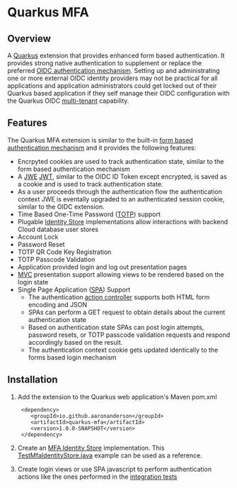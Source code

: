 # Quarkus MFA

## Overview

A [Quarkus](https://quarkus.io/) extension that provides enhanced form based authentication. It provides strong native authentication to supplement or replace the preferred [OIDC authentication mechanism](https://quarkus.io/guides/security-openid-connect-web-authentication). Setting up and administrating one or more external OIDC identity providers may not be practical for all applications and application administrators could get locked out of their Quarkus based application if they self manage their OIDC configuration with the Quarkus OIDC [multi-tenant](https://quarkus.io/guides/security-openid-connect-multitenancy) capability. 

## Features
The Quarkus MFA extension is similar to the built-in [form based authentication mechanism](https://quarkus.io/guides/security-built-in-authentication#form-auth) and it provides the following features:

* Encrpyted cookies are used to track authentication state, similar to the form based authentication mechanism
* A [JWE](https://en.wikipedia.org/wiki/JSON_Web_Encryption) [JWT](https://en.wikipedia.org/wiki/JSON_Web_Token), similar to the OIDC ID Token except encrypted, is saved as a cookie and is used to track authentication state.
* As a user proceeds through the authentication flow the authentication context JWE is eventally upgraded to an authenticated session cookie, similar to the OIDC extension.
* Time Based One-Time Password ([TOTP](https://en.wikipedia.org/wiki/Time-based_one-time_password)) support
* Plugable [Identity Store](quarkus-mfa/src/main/java/io/github/aaronanderson/quarkus/mfa/runtime/MfaIdentityStore.java) implementations allow interactions with backend Cloud database user stores
* Account Lock
* Password Reset
* TOTP QR Code Key Registration
* TOTP Passcode Validation
* Application provided login and log out presentation pages
* [MVC](https://en.wikipedia.org/wiki/Model%E2%80%93view%E2%80%93controller) presentation support allowing views to be rendered based on the login state
* Single Page Application ([SPA](https://en.wikipedia.org/wiki/Single-page_application)) Support
    * The authentication [action controller](https://github.com/aaronanderson/quarkus-mfa/blob/96b4b11c40491cb3f5e45b8223b404ca6f70f5ca/runtime/src/main/java/io/github/aaronanderson/quarkus/mfa/runtime/MfaAuthenticationMechanism.java#L116) supports both HTML form encoding and JSON
    * SPAs can perform a GET request to obtain details about the current authentication state
    * Based on authentication state SPAs can post login attempts, password resets, or TOTP passcode validation requests and respond accordingly based on the result. 
    * The authentication context cookie gets updated identically to the forms based login mechanism


## Installation

1. Add the extension to the Quarkus web application's Maven pom.xml
    ```
     <dependency>
	 	<groupId>io.github.aaronanderson</groupId>
  		<artifactId>quarkus-mfa</artifactId>
    	<version>1.0.0-SNAPSHOT</version>
     </dependency>
    ```

1. Create an [MFA Identity Store](quarkus-mfa/src/main/java/io/github/aaronanderson/quarkus/mfa/runtime/MfaIdentityStore.java) implementation. This [TestMfaIdentityStore.java](quarkus-mfa-integration-tests/src/main/java/io/github/aaronanderson/quarkus/mfa/it/TestMfaIdentityStore.java) example can be used as a reference.

1. Create login views or use SPA javascript to perform authentication actions like the ones performed in the [integration tests](quarkus-mfa-integration-tests/src/test/java/io/github/aaronanderson/quarkus/mfa/it/QuarkusMfaResourceTest.java)
